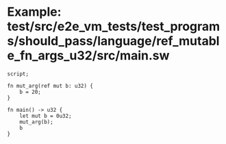 # Example: test/src/e2e_vm_tests/test_programs/should_pass/language/ref_mutable_fn_args_u32/src/main.sw

```sway
script;

fn mut_arg(ref mut b: u32) {
    b = 20;
}

fn main() -> u32 {
    let mut b = 0u32;
    mut_arg(b);
    b
}

```
